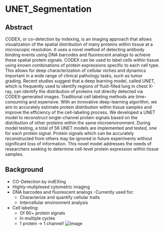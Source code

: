 # UNET_Segmentation
## Abstract
CODEX, or co-detection by indexing, is an imaging approach that allows visualization of the spatial distribution of many proteins within tissue at a microscopic resolution. It uses a novel method of detecting antibody binding events using DNA barcodes and fluorescent analogs to achieve these spatial protein signals. CODEX can be used to label cells within tissue using known combinations of protein expressions specific to each cell type. This allows for deep characterization of cellular niches and dynamics important in a wide range of clinical pathology tasks, such as tumor grading. Recent studies suggest that a deep learning model, called UNET, which is frequently used to identify regions of fluid-filled lung in chest X-ray, can identify the distribution of proteins not directly detected via CODEX-generated images. Traditional cell labeling methods are time-consuming and expensive. With an innovative deep-learning algorithm, we aim to accurately estimate protein distribution within tissue samples and improve the efficiency of the cell-labeling process. We developed a UNET model to reconstruct single-channel protein signals based on the distribution of other proteins within the same microenvironment. During model testing, a total of 56 UNET models are implemented and tested, one for each protein signal. Protein signals which can be accurately reconstructed from others may be ignored in future experiments without significant loss of information. This novel model addresses the needs of researchers seeking to determine cell-level protein expression within tissue samples.
## Background
- CO-Detection by indEXing
- Highly-mutiplexed cytometric imaging 
- DNA barcodes and fluorescent analogs
-Currently used for:
    - Characterize and quantify cellular traits
    - Intercellular environment analysis
- Cell labeling:
    - Of 60+ protein signals
    - In multiple cycles
    - 1 protein → 1 channel!
![image](https://user-images.githubusercontent.com/91340560/232601494-6c1a4893-cb36-4d6f-b916-953a9f2f9724.png)


